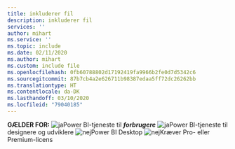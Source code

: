 ```yaml
---
title: inkluderer fil
description: inkluderer fil
services: ''
author: mihart
ms.service: ''
ms.topic: include
ms.date: 02/11/2020
ms.author: mihart
ms.custom: include file
ms.openlocfilehash: 0fb60788802d17192419fa9966b2fe0d7d5342c6
ms.sourcegitcommit: 87b7cb4a2e626711b98387edaa5ff72dc26262bb
ms.translationtype: HT
ms.contentlocale: da-DK
ms.lasthandoff: 03/10/2020
ms.locfileid: "79040185"
---
```

<Token>**GÆLDER FOR:** ![ja](media/yes.png)Power BI-tjeneste til ***forbrugere*** ![ja](media/yes.png)Power BI-tjeneste til designere og udviklere ![nej](media/no.png)Power BI Desktop ![nej](media/no.png)Kræver Pro- eller Premium-licens </Token>